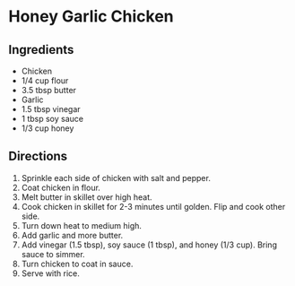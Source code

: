 # Honey Garlic Chicken

## Ingredients

- Chicken
- 1/4 cup flour
- 3.5 tbsp butter
- Garlic
- 1.5 tbsp vinegar
- 1 tbsp soy sauce
- 1/3 cup honey

## Directions

1. Sprinkle each side of chicken with salt and pepper.
2. Coat chicken in flour.
3. Melt butter in skillet over high heat.
4. Cook chicken in skillet for 2-3 minutes until golden. Flip and cook other side.
5. Turn down heat to medium high.
6. Add garlic and more butter.
7. Add vinegar (1.5 tbsp), soy sauce (1 tbsp), and honey (1/3 cup). Bring sauce to simmer.
8. Turn chicken to coat in sauce.
9. Serve with rice.
